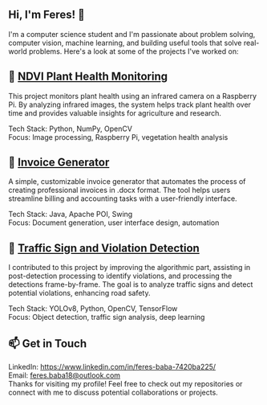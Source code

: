## Hi, I'm Feres! 👋
I'm a computer science student and I'm passionate about problem solving, computer vision, machine learning, and building useful tools that solve real-world problems. Here's a look at some of the projects I've worked on:  

## 🌿 [NDVI Plant Health Monitoring](https://github.com/Smokem01/NDVI-Plant-Health-Monitoring)
This project monitors plant health using an infrared camera on a Raspberry Pi. By analyzing infrared images, the system helps track plant health over time and provides valuable insights for agriculture and research.

Tech Stack: Python, NumPy, OpenCV  
Focus: Image processing, Raspberry Pi, vegetation health analysis  

## 💼 [Invoice Generator](https://github.com/Smokem01/InvoiceGenerator)
A simple, customizable invoice generator that automates the process of creating professional invoices in .docx format. The tool helps users streamline billing and accounting tasks with a user-friendly interface.

Tech Stack: Java, Apache POI, Swing  
Focus: Document generation, user interface design, automation  

## 🚦 [Traffic Sign and Violation Detection](https://github.com/mayssagritli/Traffic-Sign-and-Violation-Detection)
I contributed to this project by improving the algorithmic part, assisting in post-detection processing to identify violations, and processing the detections frame-by-frame. The goal is to analyze traffic signs and detect potential violations, enhancing road safety.

Tech Stack: YOLOv8, Python, OpenCV, TensorFlow  
Focus: Object detection, traffic sign analysis, deep learning  

## 📫 Get in Touch
LinkedIn: https://www.linkedin.com/in/feres-baba-7420ba225/  
Email: feres.baba18@outlook.com  
Thanks for visiting my profile! Feel free to check out my repositories or connect with me to discuss potential collaborations or projects.  
